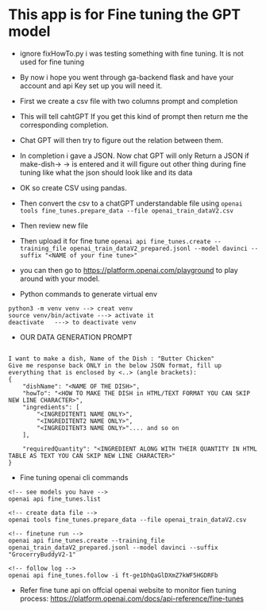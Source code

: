 # This app is for Fine tuning the GPT model

* ignore fixHowTo.py i was testing something with fine tuning. It is not used for fine tuning

* By now i hope you went through ga-backend flask and have your account and api Key set up you will need it.

* First we create a csv file with two columns prompt and completion

* This will tell cahtGPT If you get this kind of prompt then return me the corresponding completion.
* Chat GPT will then try to figure out the relation between them.

* In completion i gave a JSON. Now chat GPT will only Return a JSON if make-dish-> <dishName> -> is entered and it will figure out other thing during fine tuning like what the json should look like and its data

* OK so create CSV using pandas.

*  Then convert the csv to a chatGPT understandable file using `openai tools fine_tunes.prepare_data --file openai_train_dataV2.csv `
* Then review new file
* Then upload it for fine tune `openai api fine_tunes.create --training_file openai_train_dataV2_prepared.jsonl --model davinci --suffix "<NAME of your fine tune>"`

* you can then go to  https://platform.openai.com/playground to play around with your model.

* Python commands to generate virtual env
```
python3 -m venv venv --> creat venv
source venv/bin/activate ---> activate it
deactivate   ---> to deactivate venv
```

* OUR DATA GENERATION PROMPT
```

I want to make a dish, Name of the Dish : "Butter Chicken"
Give me response back ONLY in the below JSON format, fill up everything that is enclosed by <..> (angle brackets):
{
    "dishName": "<NAME OF THE DISH>",
    "howTo": "<HOW TO MAKE THE DISH in HTML/TEXT FORMAT YOU CAN SKIP NEW LINE CHARACTER>",
    "ingredients": [
        "<INGREDITENT1 NAME ONLY>",
        "<INGREDITENT2 NAME ONLY>",
        "<INGREDITENT3 NAME ONLY>".... and so on
    ],

    "requiredQuantity": "<INGREDIENT ALONG WITH THEIR QUANTITY IN HTML TABLE AS TEXT YOU CAN SKIP NEW LINE CHARACTER>"
} 
```

* Fine tuning openai cli commands
```
<!-- see models you have -->
openai api fine_tunes.list                   

<!-- create data file -->
openai tools fine_tunes.prepare_data --file openai_train_dataV2.csv 

<!-- finetune run -->
openai api fine_tunes.create --training_file openai_train_dataV2_prepared.jsonl --model davinci --suffix "GrocerryBuddyV2-1"

<!-- follow log -->
openai api fine_tunes.follow -i ft-ge1DhQaGlDXmZ7kWF5HGDRFb

```

* Refer fine tune api on offcial openai website to monitor fien tuning process: https://platform.openai.com/docs/api-reference/fine-tunes







